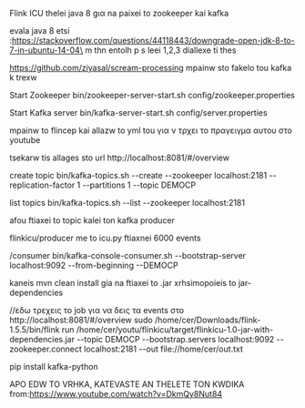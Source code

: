 Flink ICU
thelei java 8 gια na paixei to zookeeper kai kafka

evala java 8 etsi :https://stackoverflow.com/questions/44118443/downgrade-open-jdk-8-to-7-in-ubuntu-14-04\ m thn entolh p s leei 1,2,3 diallexe ti thes

https://github.com/ziyasal/scream-processing mpainw sto fakelo tou kafka k trexw

Start Zookeeper
bin/zookeeper-server-start.sh config/zookeeper.properties

Start Kafka server
bin/kafka-server-start.sh config/server.properties

mpainw to flincep kai allazw to yml tou για ν τρχει το πραγειγμα αυτου στο youtube

tsekarw tis allages sto url http://localhost:8081/#/overview

create topic bin/kafka-topics.sh --create --zookeeper localhost:2181 --replication-factor 1 --partitions 1 --topic DEMOCP

list topics bin/kafka-topics.sh --list --zookeeper localhost:2181

afou ftiaxei to topic kalei ton kafka producer

flinkicu/producer me to icu.py ftiaxnei 6000 events

/consumer bin/kafka-console-consumer.sh --bootstrap-server localhost:9092 --from-beginning --DEMOCP

kaneis mvn clean install gia na ftiaxei to .jar xrhsimopoieis to jar-dependencies

//εδω τρεχεις το job για να δεις τα events στο http://localhost:8081/#/overview sudo /home/cer/Downloads/flink-1.5.5/bin/flink run /home/cer/youtu/flinkicu/target/flinkicu-1.0-jar-with-dependencies.jar --topic DEMOCP --bootstrap.servers localhost:9092 --zookeeper.connect localhost:2181 --out file://home/cer/out.txt

pip install kafka-python

APO EDW TO VRHKA, KATEVASTE AN THELETE TON KWDIKA from:https://www.youtube.com/watch?v=DkmQy8Nut84
